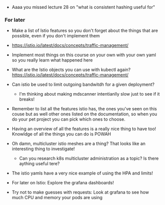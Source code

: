 - Aaaa you missed lecture 28 on "what is consistent hashing useful for"

### For later
- Make a list of Istio features so you don't forget about the things that are possible, even if you don't implement them
- https://istio.io/latest/docs/concepts/traffic-management/

- Implement most things on this course on your own with your own yaml so you really learn what happened here
- What are the Istio objects you can use with kubectl again?https://istio.io/latest/docs/concepts/traffic-management/
- Can istio be used to limit outgoing bandwitdh for a given deployment?
	- I'm thinking about making mdscanner intentianlly slow just to see if it breaks!

- Remember to list all the features istio has, the ones you've seen on this couse but as well other ones listed on the documentation, so when you do your pet project you can pick which ones to choose.
- Having an overview of all the features is a really nice thing to have too! Knowldge of all the things you can do is POWAH
- Oh damn, multicluster istio meshes are a thing? That looks like an interesting thing to investigate!
	- Can you research k8s multicluster administration as a topic? Is there aything useful tere?
- The istio yamls have a very nice example of using the HPA and limits!
- For later on Istio: Explore the grafana dashboards!
- Try not to make guesses with requests: Look at grafana to see how much CPU and memory your pods are using